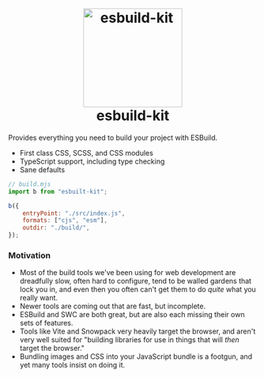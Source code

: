 <h1 align="center"><img alt="esbuild-kit" src="media/logo.webp" height="200" /><br />esbuild-kit</h1>

Provides everything you need to build your project with ESBuild.

-   First class CSS, SCSS, and CSS modules
-   TypeScript support, including type checking
-   Sane defaults

```javascript
// build.mjs
import b from "esbuilt-kit";

b({
	entryPoint: "./src/index.js",
	formats: ["cjs", "esm"],
	outdir: "./build/",
});
```

### Motivation

-   Most of the build tools we've been using for web development are dreadfully slow,
    often hard to configure, tend to be walled gardens that lock you in, and even then you
    often can't get them to do _quite_ what you really want.
-   Newer tools are coming out that are fast, but incomplete.
-   ESBuild and SWC are both great, but are also each missing their own sets of features.
-   Tools like Vite and Snowpack very heavily target the browser, and aren't very well
    suited for "building libraries for use in things that will _then_ target the browser."
-   Bundling images and CSS into your JavaScript bundle is a footgun, and yet many tools
    insist on doing it.
